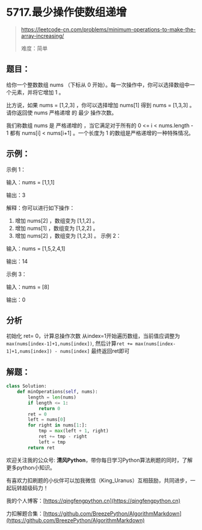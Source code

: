 # 5717.最少操作使数组递增
> https://leetcode-cn.com/problems/minimum-operations-to-make-the-array-increasing/
> 
> 难度：简单

## 题目：

给你一个整数数组 nums （下标从 0 开始）。每一次操作中，你可以选择数组中一个元素，并将它增加 1 。

比方说，如果 nums = [1,2,3] ，你可以选择增加 nums[1] 得到 nums = [1,3,3] 。
请你返回使 nums 严格递增 的 最少 操作次数。

我们称数组 nums 是 严格递增的 ，当它满足对于所有的 0 <= i < nums.length - 1 都有 
nums[i] < nums[i+1] 。一个长度为 1 的数组是严格递增的一种特殊情况。

## 示例：

示例 1：

输入：nums = [1,1,1]

输出：3

解释：你可以进行如下操作：
1) 增加 nums[2] ，数组变为 [1,1,2] 。
2) 增加 nums[1] ，数组变为 [1,2,2] 。
3) 增加 nums[2] ，数组变为 [1,2,3] 。
示例 2：

输入：nums = [1,5,2,4,1]

输出：14

示例 3：

输入：nums = [8]

输出：0

## 分析
初始化 ret= 0，计算总操作次数 
从index=1开始遍历数组，当前值应调整为`max(nums[index-1]+1,nums[index])`,
然后计算`ret += max(nums[index-1]+1,nums[index]) - nums[index]`
最终返回ret即可

## 解题：

```python
class Solution:
    def minOperations(self, nums):
        length = len(nums)
        if length <= 1:
            return 0
        ret = 0
        left = nums[0]
        for right in nums[1:]:
            tmp = max(left + 1, right)
            ret += tmp - right
            left = tmp
        return ret
```

欢迎关注我的公众号: **清风Python**，带你每日学习Python算法刷题的同时，了解更多python小知识。

有喜欢力扣刷题的小伙伴可以加我微信（King_Uranus）互相鼓励，共同进步，一起玩转超级码力！

我的个人博客：[https://qingfengpython.cn](https://qingfengpython.cn)

力扣解题合集：[https://github.com/BreezePython/AlgorithmMarkdown](https://github.com/BreezePython/AlgorithmMarkdown)
